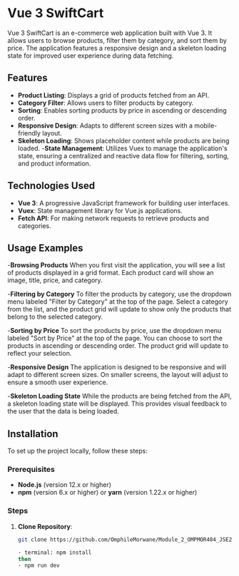 # Vue 3 SwiftCart

Vue 3 SwiftCart is an e-commerce web application built with Vue 3. It allows users to browse products, filter them by category, and sort them by price. The application features a responsive design and a skeleton loading state for improved user experience during data fetching.

## Features

- **Product Listing**: Displays a grid of products fetched from an API.
- **Category Filter**: Allows users to filter products by category.
- **Sorting**: Enables sorting products by price in ascending or descending order.
- **Responsive Design**: Adapts to different screen sizes with a mobile-friendly layout.
- **Skeleton Loading**: Shows placeholder content while products are being loaded.
 -**State Management**: Utilizes Vuex to manage the application's state, ensuring a centralized and reactive data flow for filtering, sorting, and product information.

## Technologies Used

- **Vue 3**: A progressive JavaScript framework for building user interfaces.
- **Vuex**: State management library for Vue.js applications.
- **Fetch API**: For making network requests to retrieve products and categories.

## Usage Examples

-**Browsing Products**
When you first visit the application, you will see a list of products displayed in a grid format. Each product card will show an image, title, price, and category.

-**Filtering by Category**
To filter the products by category, use the dropdown menu labeled "Filter by Category" at the top of the page. Select a category from the list, and the product grid will update to show only the products that belong to the selected category.

-**Sorting by Price**
To sort the products by price, use the dropdown menu labeled "Sort by Price" at the top of the page. You can choose to sort the products in ascending or descending order. The product grid will update to reflect your selection.

-**Responsive Design**
The application is designed to be responsive and will adapt to different screen sizes. On smaller screens, the layout will adjust to ensure a smooth user experience.

-**Skeleton Loading State**
While the products are being fetched from the API, a skeleton loading state will be displayed. This provides visual feedback to the user that the data is being loaded.

## Installation

To set up the project locally, follow these steps:

### Prerequisites

- **Node.js** (version 12.x or higher)
- **npm** (version 6.x or higher) or **yarn** (version 1.22.x or higher)

### Steps

1. **Clone Repository**:

   ```bash
   git clone https://github.com/OmphileMorwane/Module_2_OMPMOR404_JSE2407_Group-D_Omphile-Morwane_JSF03.git

   - terminal: npm install
   then
   - npm run dev
   ```
